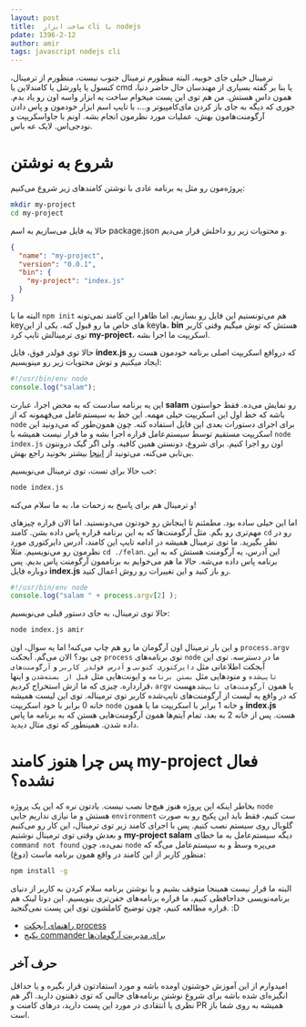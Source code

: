 ```yaml
---
layout: post
title:  ساخت ابزار cli با nodejs
pdate: 1396-2-12
author: amir
tags: javascript nodejs cli
---
```


ترمینال خیلی جای خوبیه. البته منظورم ترمینال جنوب نیست، منظورم از ترمینال، کنسول یا پاورشل یا کامندلاین یا cmd یا بنا بر گفته بسیاری از مهندسان حال حاضر دنیا، همون داس هستش. من هم توی این پست میخوام ساخت یه ابزار واسه اون رو یاد بدم. جوری که دیگه به جای باز کردن مای‌کامپیوتر و...، با تایپ اسم ابزار خودمون و پاس دادن آرگومنت‌هامون بهش، عملیات مورد نظرمون انجام بشه. اونم با جاواسکریپت و نود‌جی‌اس. لایک عه باس.

# شروع به نوشتن

پروژه‌مون رو مثل یه برنامه عادی با نوشتن کامندهای زیر شروع می‌کنیم:

```bash
mkdir my-project
cd my-project
```

حالا یه فایل می‌سازیم به اسم package.json و محتویات زیر رو داخلش قرار می‌دیم.

```json
{
  "name": "my-project",
  "version": "0.0.1",
  "bin": {
    "my-project": "index.js"
  }
}
```

البته ما با `npm init` هم می‌تونستیم این فایل رو بسازیم، اما ظاهرا این کامند نمی‌تونه keyهای خاص ما رو قبول کنه. یکی از این keyها، **bin** هستش که توش میگیم وقتی کاربر توی ترمینالش تایپ کرد **my-project**، اسکریپت ما اجرا بشه.

حالا توی فولدر فوق، فایل **index.js** که درواقع اسکریپت اصلی برنامه خودمون هست رو ایجاد میکنیم و توش محتویات زیر رو مینویسیم:

```javascript
#!/usr/bin/env node
console.log("salam");
```

این یه برنامه سادست که به محض اجرا، عبارت **salam** رو نمایش می‌ده. فقط حواستون باشه که خط اول این اسکریپت خیلی مهمه. این خط به سیستم‌عامل می‌فهمونه که از `node` برای اجرای دستورات بعدی این فایل استفاده کنه. چون همون‌طور که می‌دونید این اسکریپت مستقیم توسط سیستم‌عامل قراره اجرا بشه و ما قرار نیست همیشه با `node index.js` اون رو اجرا کنیم. برای شروع، دونستن همین کافیه. ولی اگر گیک درونتون بی‌تابی می‌کنه، می‌تونید از [اینجا](https://en.wikipedia.org/wiki/Shebang_(Unix)) بیشتر بخونید راجع بهش.

خب حالا برای تست، توی ترمینال می‌نویسیم:
```bash
node index.js
```
و ترمینال هم برای پاسخ به زحمات ما، به ما سلام می‌کنه!


اما این خیلی ساده بود. مطمئنم تا اینجاش رو خودتون می‌دونستید. اما الان قراره چیزهای مهم‌تری رو بگم. مثل آرگومنت‌ها که به این برنامه قراره پاس داده بشن. کامند `cd` رو در نظر بگیرید. ما توی ترمینال همیشه در ادامه تایپ این کامند، آدرس دایرکتوری مورد نظرمون رو می‌نویسیم. مثلا `cd ./felan`. این آدرس، یه آرگومنت هستش که به این برنامه پاس داده می‌شه. حالا ما هم می‌خوایم به برناممون آرگومنت پاس بدیم. پس دوباره فایل **index.js** رو باز کنید و این تغییرات رو روش اعمال کنید.

```javascript
#!/usr/bin/env node
console.log("salam " + process.argv[2] );
```

حالا توی ترمینال، به جای دستور قبلی می‌نویسیم:
```bash
node index.js amir
```

و این بار ترمینال اون آرگومان ما رو هم چاپ می‌کنه! اما یه سوال، اون `process.argv` چی بود؟ الان می‌گم. آبجکت `process` توی برنامه‌های `node` ما در دسترسه. توی این آبجکت اطلاعاتی مثل `دایرکتوری کنونی` و `آدرس فولدر کاربر` و `آرگومنت‌های تایپ‌شده` و متودهایی مثل `بستن برنامه` و ایونت‌هایی مثل `قبل از بسته‌شدن` و اینها قرارداره. چیزی که ما ازش استخراج کردیم، `argv` یا همون `آرگومنت‌های تایپ‌شده`هست که در واقع یه لیست از آرگومنت‌های تایپ‌شده کاربر توی ترمیناله. توی این لیست همیشه خانه 0 برابر با خود اسکریپت `node` و خانه 1 برابر با اسکریپت ما یا همون **index.js** هست. پس از خانه 2 به بعد، تمام آیتم‌ها همون آرگومنت‌هایی هستن که به برنامه ما پاس داده شدن. همینطور که توی مثال دیدید.

# پس چرا هنوز کامند my-project فعال نشده؟

بخاطر اینکه این پروژه هنوز هیچ‌جا نصب نیست. یادتون نره که این یک پروژه `node` هستش و ما نیازی نداریم جایی `environment` ست کنیم، فقط باید این پکیج رو به صورت گلوبال روی سیستم نصب کنیم. پس با اجرای کامند زیر توی ترمینال، این کار رو می‌کنیم و بعدش وقتی توی ترمینال نوشتیم **my-project salam** دیگه سیستم‌عامل به ما خطای `command not found` نمی‌ده، چون `node` می‌پره وسط و به سیستم‌عامل می‌گه که منظور کاربر از این کامند در واقع همون برنامه ماست (دوغ):

```bash
npm install -g
```

البته ما قرار نیست همینجا متوقف بشیم و با نوشتن برنامه سلام کردن به کاربر از دنیای برنامه‌نویسی خداحافظی کنیم، ما قراره برنامه‌های خفن‌تری بنویسیم. این دوتا لینک هم قراره مطالعه کنیم، چون توضیح کاملشون توی این پست نمی‌گنجید. :D

* [راهنمای آبجکت process](https://nodejs.org/docs/latest/api/process.html)
* [پکیج commander برای مدیریت آرگومان‌ها](https://www.npmjs.com/package/commander)

## حرف آخر

امیدوارم از این آموزش خوشتون اومده باشه و مورد استفادتون قرار بگیره و یا حداقل انگیزه‌ای شده باشه برای شروع نوشتن برنامه‌های جالبی که توی ذهنتون دارید. اگر هم نظری یا انتقادی در مورد این پست دارید، درهای کامنت و PR همیشه به روی شما باز است.
